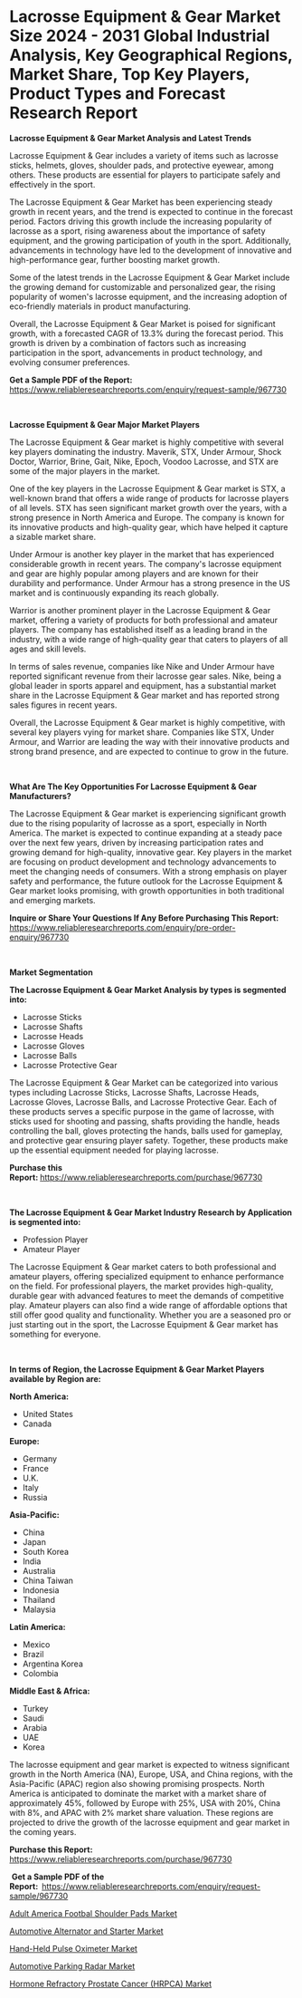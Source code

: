 <p><h1>Lacrosse Equipment & Gear Market Size 2024 - 2031 Global Industrial Analysis, Key Geographical Regions, Market Share, Top Key Players, Product Types and Forecast Research Report</h1></p><p><strong>Lacrosse Equipment & Gear Market Analysis and Latest Trends</strong></p>
<p><p>Lacrosse Equipment & Gear includes a variety of items such as lacrosse sticks, helmets, gloves, shoulder pads, and protective eyewear, among others. These products are essential for players to participate safely and effectively in the sport.</p><p>The Lacrosse Equipment & Gear Market has been experiencing steady growth in recent years, and the trend is expected to continue in the forecast period. Factors driving this growth include the increasing popularity of lacrosse as a sport, rising awareness about the importance of safety equipment, and the growing participation of youth in the sport. Additionally, advancements in technology have led to the development of innovative and high-performance gear, further boosting market growth.</p><p>Some of the latest trends in the Lacrosse Equipment & Gear Market include the growing demand for customizable and personalized gear, the rising popularity of women's lacrosse equipment, and the increasing adoption of eco-friendly materials in product manufacturing.</p><p>Overall, the Lacrosse Equipment & Gear Market is poised for significant growth, with a forecasted CAGR of 13.3% during the forecast period. This growth is driven by a combination of factors such as increasing participation in the sport, advancements in product technology, and evolving consumer preferences.</p></p>
<p><strong>Get a Sample PDF of the Report:&nbsp;</strong> <a href="https://www.reliableresearchreports.com/enquiry/request-sample/967730">https://www.reliableresearchreports.com/enquiry/request-sample/967730</a></p>
<p>&nbsp;</p>
<p><strong>Lacrosse Equipment & Gear Major Market Players</strong></p>
<p><p>The Lacrosse Equipment & Gear market is highly competitive with several key players dominating the industry. Maverik, STX, Under Armour, Shock Doctor, Warrior, Brine, Gait, Nike, Epoch, Voodoo Lacrosse, and STX are some of the major players in the market.</p><p>One of the key players in the Lacrosse Equipment & Gear market is STX, a well-known brand that offers a wide range of products for lacrosse players of all levels. STX has seen significant market growth over the years, with a strong presence in North America and Europe. The company is known for its innovative products and high-quality gear, which have helped it capture a sizable market share.</p><p>Under Armour is another key player in the market that has experienced considerable growth in recent years. The company's lacrosse equipment and gear are highly popular among players and are known for their durability and performance. Under Armour has a strong presence in the US market and is continuously expanding its reach globally.</p><p>Warrior is another prominent player in the Lacrosse Equipment & Gear market, offering a variety of products for both professional and amateur players. The company has established itself as a leading brand in the industry, with a wide range of high-quality gear that caters to players of all ages and skill levels.</p><p>In terms of sales revenue, companies like Nike and Under Armour have reported significant revenue from their lacrosse gear sales. Nike, being a global leader in sports apparel and equipment, has a substantial market share in the Lacrosse Equipment & Gear market and has reported strong sales figures in recent years.</p><p>Overall, the Lacrosse Equipment & Gear market is highly competitive, with several key players vying for market share. Companies like STX, Under Armour, and Warrior are leading the way with their innovative products and strong brand presence, and are expected to continue to grow in the future.</p></p>
<p>&nbsp;</p>
<p><strong>What Are The Key Opportunities For Lacrosse Equipment & Gear Manufacturers?</strong></p>
<p><p>The Lacrosse Equipment & Gear market is experiencing significant growth due to the rising popularity of lacrosse as a sport, especially in North America. The market is expected to continue expanding at a steady pace over the next few years, driven by increasing participation rates and growing demand for high-quality, innovative gear. Key players in the market are focusing on product development and technology advancements to meet the changing needs of consumers. With a strong emphasis on player safety and performance, the future outlook for the Lacrosse Equipment & Gear market looks promising, with growth opportunities in both traditional and emerging markets.</p></p>
<p><strong>Inquire or Share Your Questions If Any Before Purchasing This Report:</strong> <a href="https://www.reliableresearchreports.com/enquiry/pre-order-enquiry/967730">https://www.reliableresearchreports.com/enquiry/pre-order-enquiry/967730</a></p>
<p>&nbsp;</p>
<p><strong>Market Segmentation</strong></p>
<p><strong>The Lacrosse Equipment & Gear Market Analysis by types is segmented into:</strong></p>
<p><ul><li>Lacrosse Sticks</li><li>Lacrosse Shafts</li><li>Lacrosse Heads</li><li>Lacrosse Gloves</li><li>Lacrosse Balls</li><li>Lacrosse Protective Gear</li></ul></p>
<p><p>The Lacrosse Equipment & Gear Market can be categorized into various types including Lacrosse Sticks, Lacrosse Shafts, Lacrosse Heads, Lacrosse Gloves, Lacrosse Balls, and Lacrosse Protective Gear. Each of these products serves a specific purpose in the game of lacrosse, with sticks used for shooting and passing, shafts providing the handle, heads controlling the ball, gloves protecting the hands, balls used for gameplay, and protective gear ensuring player safety. Together, these products make up the essential equipment needed for playing lacrosse.</p></p>
<p><strong>Purchase this Report:&nbsp;</strong><a href="https://www.reliableresearchreports.com/purchase/967730">https://www.reliableresearchreports.com/purchase/967730</a></p>
<p>&nbsp;</p>
<p><strong>The Lacrosse Equipment & Gear Market Industry Research by Application is segmented into:</strong></p>
<p><ul><li>Profession Player</li><li>Amateur Player</li></ul></p>
<p><p>The Lacrosse Equipment & Gear market caters to both professional and amateur players, offering specialized equipment to enhance performance on the field. For professional players, the market provides high-quality, durable gear with advanced features to meet the demands of competitive play. Amateur players can also find a wide range of affordable options that still offer good quality and functionality. Whether you are a seasoned pro or just starting out in the sport, the Lacrosse Equipment & Gear market has something for everyone.</p></p>
<p>&nbsp;</p>
<p><strong>In terms of Region, the Lacrosse Equipment & Gear Market Players available by Region are:</strong></p>
<p>
    <p> <strong> North America: </strong>
        <ul>
            <li>United States</li>
            <li>Canada</li>
        </ul>
        </p> 
    <p> <strong> Europe: </strong>
        <ul>
            <li>Germany</li>
            <li>France</li>
            <li>U.K.</li>
            <li>Italy</li>
            <li>Russia</li>
        </ul>
        </p> 
    <p> <strong> Asia-Pacific: </strong>
        <ul>
            <li>China</li>
            <li>Japan</li>
            <li>South Korea</li>
            <li>India</li>
            <li>Australia</li>
            <li>China Taiwan</li>
            <li>Indonesia</li>
            <li>Thailand</li>
            <li>Malaysia</li>
        </ul>
        </p> 
    <p> <strong> Latin America: </strong>
        <ul>
            <li>Mexico</li>
            <li>Brazil</li>
            <li>Argentina Korea</li>
            <li>Colombia</li>
        </ul>
        </p> 
    <p> <strong> Middle East & Africa: </strong>
        <ul>
            <li>Turkey</li>
            <li>Saudi</li>
            <li>Arabia</li>
            <li>UAE</li>
            <li>Korea</li>
        </ul>
    </p>
    </p>
<p><p>The lacrosse equipment and gear market is expected to witness significant growth in the North America (NA), Europe, USA, and China regions, with the Asia-Pacific (APAC) region also showing promising prospects. North America is anticipated to dominate the market with a market share of approximately 45%, followed by Europe with 25%, USA with 20%, China with 8%, and APAC with 2% market share valuation. These regions are projected to drive the growth of the lacrosse equipment and gear market in the coming years.</p></p>
<p><strong>Purchase this Report: </strong><a href="https://www.reliableresearchreports.com/purchase/967730">https://www.reliableresearchreports.com/purchase/967730</a></p>
<p>&nbsp;<strong>Get a Sample PDF of the Report:&nbsp;&nbsp;</strong><a href="https://www.reliableresearchreports.com/enquiry/request-sample/967730">https://www.reliableresearchreports.com/enquiry/request-sample/967730</a></p>
<p><strong></strong></p>
<p><p><a href="https://github.com/lubmix/Market-Research-Report-List-1/blob/main/adult-america-footbal-shoulder-pads-market.md">Adult America Footbal Shoulder Pads Market</a></p><p><a href="https://view.publitas.com/reportprime-1/automotive-alternator-and-starter-market-challenges-opportunities-and-growth-drivers-and-major-market-players-forecasted-for-period-from-2024-2031/">Automotive Alternator and Starter Market</a></p><p><a href="https://extreme-scabiosa-c81.notion.site/Hand-Held-Pulse-Oximeter-Market-Size-2024-2031-Global-Industrial-Analysis-Key-Geographical-Region-19f2daa85ce94419b042db5938b4a0c4">Hand-Held Pulse Oximeter Market</a></p><p><a href="https://view.publitas.com/reportprime-1/automotive-parking-radar-market-size-market-trends-and-growth-outlook-forecasted-for-period-from-2024-to-2031/">Automotive Parking Radar Market</a></p><p><a href="https://carnation-joke-41f.notion.site/Hormone-Refractory-Prostate-Cancer-HRPCA-Market-A-Comprehensive-Report-of-its-Market-Share-Grow-a86754f522134d7481d833bc0b3e4443">Hormone Refractory Prostate Cancer (HRPCA) Market</a></p></p>